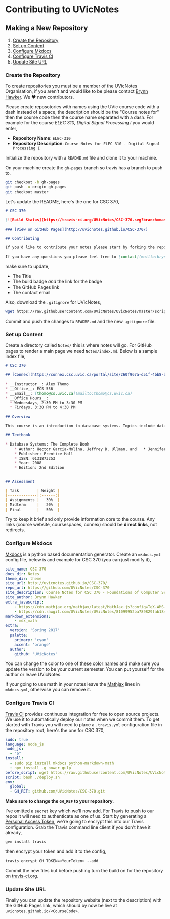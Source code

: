 # Contributing to UVicNotes

## Making a New Repository

1. [Create the Repository](#create-the-repository)
2. [Set up Content](#set-up-content)
3. [Configure Mkdocs](#configure-mkdocs)
4. [Configure Travis CI](#configure-travis-ci)
5. [Update Site URL](#update-site-url)

### Create the Repository

To create repositories you must be a member of the UVicNotes Organisation, if you aren't and would like to be please contact [Brynn Hawker](mailto:brynn@hawker.me). We :heart: new contributors.

Please create reposotories with names using the UVic course code with a dash instead of a space, the description should be the "Course notes for" then the course code then the course name separated with a dash. For example for the course _ELEC 310, Digital Signal Processing I_ you would enter,

* __Repository Name__: `ELEC-310`
* __Repository Description__: `Course Notes for ELEC 310 - Digital Signal Processing I `

Initialize the repository with a `README.md` file and clone it to your machine.

On your machine create the `gh-pages` branch so travis has a branch to push to.

```bash
git checkout -b gh-pages
git push -u origin gh-pages
git checkout master
```

Let's update the README, here's the one for CSC 370,

```markdown
# CSC 370

[![Build Status](https://travis-ci.org/UVicNotes/CSC-370.svg?branch=master)](https://travis-ci.org/UVicNotes/CSC-370)

### [View on GitHub Pages](http://uvicnotes.github.io/CSC-370/)

## Contributing

If you'd like to contribute your notes please start by forking the repository. Notes should be taken in [Markdown](https://daringfireball.net/projects/markdown/) and we support MathJax (basically LaTeX) for math. Notes should be clear and concise and should have build off of the master notes for that day.

If you have any questions you please feel free to [contact](mailto:brynn@hawker.me) the repository maintainer.
```

make sure to update,

* The Title
* The build badge _and_ the link for the badge
* The GitHub Pages link
* The contact email

Also, download the `.gitignore` for UVicNotes,

```bash
wget https://raw.githubusercontent.com/UVicNotes/UVicNotes/master/scripts/\.gitignore
```

Commit and push the changes to `README.md` and the new `.gitignore` file.

### Set up Content

Create a directory called `Notes/` this is where notes will go. For GitHub pages to render a main page we need `Notes/index.md`. Below is a sample index file,

```markdown
# CSC 370

## [Connex](https://connex.csc.uvic.ca/portal/site/260f967a-d51f-4bb8-b01a-82f93e87504d/)

* __Instructor__: Alex Thomo
* __Office__: ECS 556
* __Email__: [thomo@cs.uvic.ca](mailto:thomo@cs.uvic.ca)
* __Office Hours__:
  * Wednesdays, 2:30 PM to 3:30 PM
  * Firdays, 3:30 PM to 4:30 PM

## Overview

This course is an introduction to database systems. Topics include database design, query languages, query optimization, concurrency control, and recovery from failures.

## Textbook

* Database Systems: The Complete Book
    * Author: Hector Garcia-Molina, Jeffrey D. Ullman, and   * Jennifer D. Widom
    * Publisher: Prentice Hall
    * ISBN: 0131873253
    * Year: 2008
    * Edition: 2nd Edition


## Assessment

| Task        | Weight |
|-------------|:------:|
| Assignments |   30%  |
| Midterm     |   20%  |
| Final       |   50%  |
```

Try to keep it brief and only provide information core to the course. Any links (course website, coursespaces, connex) should be __direct links__, not redirects.

### Configure Mkdocs

[Mkdocs](http://www.mkdocs.org/) is a python based documentation generator. Create an `mkdocs.yml` config file, below is and example for CSC 370 (you can just modify it),

```yaml
site_name: CSC 370
docs_dir: Notes
theme_dir: theme
site_url: http://uvicnotes.github.io/CSC-370/
repo_url: https://github.com/UVicNotes/CSC-370
site_description: Course Notes for CSC 370 - Foundations of Computer Science
site_author: Brynn Hawker
extra_javascript:
    - https://cdn.mathjax.org/mathjax/latest/MathJax.js?config=TeX-AMS-MML_HTMLorMML
    - https://cdn.rawgit.com/UVicNotes/UVicNotes/81099952ba789829fab1840e5d26cb5a2bf62011/helpers/mathjax.js
markdown_extensions:
    - mdx_math
extra:
  version: 'Spring 2017'
  palette:
    primary: 'cyan'
    accent: 'orange'
  author:
    github: 'UVicNotes'
```

You can change the color to one of [these color names](https://www.materialui.co/colors) and make sure you update the version to be your current semester. You can put yourself for the author or leave UVicNotes.

If your going to use math in your notes leave the [Mathjax](https://www.mathjax.org/) lines in `mkdocs.yml`, otherwise you can remove it.

### Configure Travis CI

[Travis CI](https://travis-ci.org/) provides continuous integration for free to open source projects. We use it to automatically deploy our notes when we commit them. To get started with Travis you will need to place a `.travis.yml` configuration file in the repository root, here's the one for CSC 370,

```yaml
sudo: true
language: node_js
node_js:
  - "6"
install:
  - sudo pip install mkdocs python-markdown-math
  - npm install -g bower gulp
before_script: wget https://raw.githubusercontent.com/UVicNotes/UVicNotes/master/scripts/deploy.sh
script: bash ./deploy.sh
env:
  global:
  - GH_REF: github.com/UVicNotes/CSC-370.git
```

**Make sure to change the `GH_REF` to your repository.**

 I've omitted a `secret` key which we'll now add. For Travis to push to our repos it will need to authenticate as one of us. Start by generating a [Personal Access Token](https://help.github.com/articles/creating-an-access-token-for-command-line-use/), we're going to encrypt this into our Travis configuration. Grab the Travis command line client if you don't have it already,

 ```bash
gem install travis
 ```

 then encrypt your token and add it to the config,

 ```bash
travis encrypt GH_TOKEN=<YourToken> --add
 ```

Commit the new files but before pushing turn the build on for the repository on [travis-ci.org](https://travis-ci.org/).

### Update Site URL

Finally you can update the repository website (next to the description) with the GitHub Pages link, which should by now be live at `uvicnotes.github.io/<CourseCode>`.

